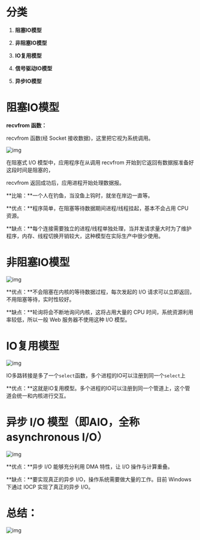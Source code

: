# 分类

1. **阻塞IO模型**

2. **非阻塞IO模型**
3. **IO复用模型**
4. **信号驱动IO模型**
5. **异步IO模型**

# 阻塞IO模型

**recvfrom 函数：**

recvfrom 函数(经 Socket 接收数据)，这里把它视为系统调用。



![img](C:\Users\P\Desktop\笔记本\img\linux\阻塞IO示意图.jpg)

在阻塞式 I/O 模型中，应用程序在从调用 recvfrom 开始到它返回有数据报准备好这段时间是阻塞的，

recvfrom 返回成功后，应用进程开始处理数据报。

**比喻：**一个人在钓鱼，当没鱼上钩时，就坐在岸边一直等。

**优点：**程序简单，在阻塞等待数据期间进程/线程挂起，基本不会占用 CPU 资源。

**缺点：**每个连接需要独立的进程/线程单独处理，当并发请求量大时为了维护程序，内存、线程切换开销较大，这种模型在实际生产中很少使用。

# 非阻塞IO模型

![img](C:\Users\P\Desktop\笔记本\img\linux\非阻塞IO模型.jpg)

**优点：**不会阻塞在内核的等待数据过程，每次发起的 I/O 请求可以立即返回，不用阻塞等待，实时性较好。

**缺点：**轮询将会不断地询问内核，这将占用大量的 CPU 时间，系统资源利用率较低，所以一般 Web 服务器不使用这种 I/O 模型。

# IO复用模型

![img](C:\Users\P\Desktop\笔记本\img\linux\IO复用模型.jpg)

IO多路转接是多了一个`select`函数，多个进程的IO可以注册到同一个`select`上

**优点：**这就是IO复用模型。多个进程的IO可以注册到同一个管道上，这个管道会统一和内核进行交互。

# 异步 I/O 模型（即AIO，全称asynchronous I/O）

![img](C:\Users\P\Desktop\笔记本\img\linux\异步IO模型.jpg)

**优点：**异步 I/O 能够充分利用 DMA 特性，让 I/O 操作与计算重叠。 

**缺点：**要实现真正的异步 I/O，操作系统需要做大量的工作。目前 Windows 下通过 IOCP 实现了真正的异步 I/O。

# 总结：

![img](C:\Users\P\Desktop\笔记本\img\linux\几种IO模型总结.jpg)
